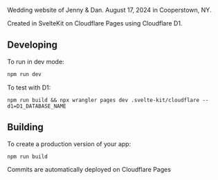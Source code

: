 Wedding website of Jenny & Dan.
August 17, 2024 in Cooperstown, NY.

Created in SvelteKit on Cloudflare Pages using Cloudflare D1.

## Developing

To run in dev mode:
```bash
npm run dev
```

To test with D1:
```
npm run build && npx wrangler pages dev .svelte-kit/cloudflare --d1=D1_DATABASE_NAME
```

## Building

To create a production version of your app:

```bash
npm run build
```

Commits are automatically deployed on Cloudflare Pages